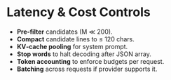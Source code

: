 # Latency & Cost Controls

- **Pre‑filter** candidates (M ≪ 200).
- **Compact** candidate lines to ≤ 120 chars.
- **KV‑cache pooling** for system prompt.
- **Stop words** to halt decoding after JSON array.
- **Token accounting** to enforce budgets per request.
- **Batching** across requests if provider supports it.

